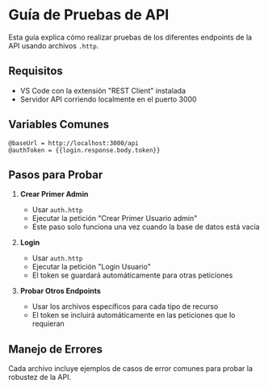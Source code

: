 # Guía de Pruebas de API

Esta guía explica cómo realizar pruebas de los diferentes endpoints de la API usando archivos `.http`.

## Requisitos
- VS Code con la extensión "REST Client" instalada
- Servidor API corriendo localmente en el puerto 3000

## Variables Comunes
```http
@baseUrl = http://localhost:3000/api
@authToken = {{login.response.body.token}}
```

## Pasos para Probar

1. **Crear Primer Admin**
   - Usar `auth.http`
   - Ejecutar la petición "Crear Primer Usuario admin"
   - Este paso solo funciona una vez cuando la base de datos está vacía

2. **Login**
   - Usar `auth.http`
   - Ejecutar la petición "Login Usuario"
   - El token se guardará automáticamente para otras peticiones

3. **Probar Otros Endpoints**
   - Usar los archivos específicos para cada tipo de recurso
   - El token se incluirá automáticamente en las peticiones que lo requieran

## Manejo de Errores
Cada archivo incluye ejemplos de casos de error comunes para probar la robustez de la API.